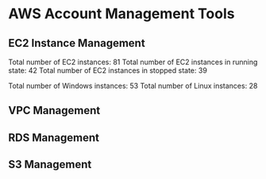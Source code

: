 # AWS Account Management Tools

## EC2 Instance Management

Total number of EC2 instances: 81
Total number of EC2 instances in running state: 42
Total number of EC2 instances in stopped state: 39

Total number of Windows instances: 53
Total number of Linux instances: 28



## VPC Management

## RDS Management

## S3 Management
